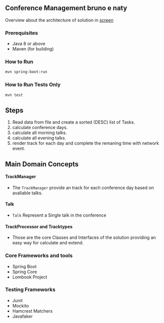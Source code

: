 ## Conference Management bruno e naty
Overview about the architecture of solution in [screen](https://www.loom.com/share/0256e2553f0846b5a2f62062b556bf6f)

### Prerequisites
* Java 8 or above
* Maven (for building)

### How to Run 

```bash
mvn spring-boot:run
```

### How to Run Tests Only

```bash
mvn test
```
## Steps
1. Read data from file and create a sorted (DESC) list of Tasks. 
2. calculate conference days. 
3. calculate all morning talks.
4. calculate all evening talks.
5. render track for each day and complete the remaning time with network event.

## Main Domain Concepts

#### TrackManager
* The `TrackManager` provide an track for each conference day based on avaliable talks.

#### Talk
* `Talk` Represent a Single talk in the conference

#### TrackProcessor and Tracktypes 
* Those are the core Classes and Interfaces of the solution providing an easy way for calculate and extend.

### Core Frameworks and tools

* Spring Boot
* Spring Core
* Lombook Project

### Testing Frameworks 

* Junit
* Mockito
* Hamcrest Matchers
* Javafaker
